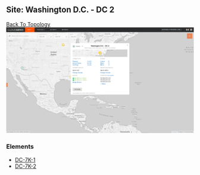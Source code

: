 ## Site: Washington D.C. - DC 2
[Back To Topology](../README.md)
<img alt="Site Card" src="site-info.png" width="1110">

### Elements
<ul>
<li>
<A href="DC-7K-1/README.md">DC-7K-1</A>
</li>
<li>
<A href="DC-7K-2/README.md">DC-7K-2</A>
</li>
</ul>
